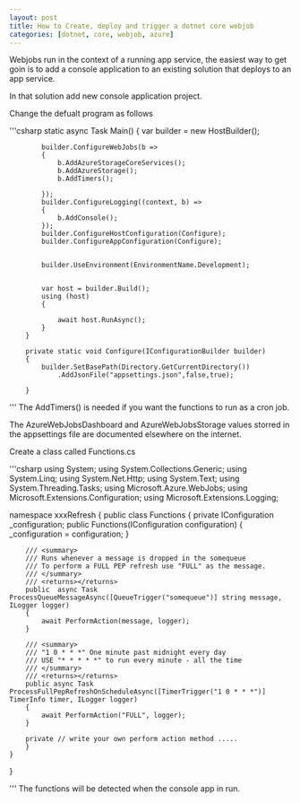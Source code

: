 ```yaml
---
layout: post
title: How to Create, deploy and trigger a dotnet core webjob
categories: [dotnet, core, webjob, azure]
---
```



Webjobs run in the context of a running app service, the easiest way to get goin is to add a 
console application to an existing solution that deploys to an app service.

In that solution add new console application project.

Change the defualt program as follows

'''csharp
        static async Task Main()
        {
            var builder = new HostBuilder();

            builder.ConfigureWebJobs(b =>
            {
                b.AddAzureStorageCoreServices();
                b.AddAzureStorage();
                b.AddTimers();

            });
            builder.ConfigureLogging((context, b) =>
            {
                b.AddConsole();
            });
            builder.ConfigureHostConfiguration(Configure);
            builder.ConfigureAppConfiguration(Configure);


            builder.UseEnvironment(EnvironmentName.Development);


            var host = builder.Build();
            using (host)
            {
                
                await host.RunAsync();
            }
        }

        private static void Configure(IConfigurationBuilder builder)
        {
            builder.SetBasePath(Directory.GetCurrentDirectory())
                .AddJsonFile("appsettings.json",false,true);

        }

'''
The AddTimers() is needed if you want the functions to run as a cron job.


The AzureWebJobsDashboard and AzureWebJobsStorage values storred in the appsettings file are documented elsewhere on the internet.

Create a class called Functions.cs

'''csharp
using System;
using System.Collections.Generic;
using System.Linq;
using System.Net.Http;
using System.Text;
using System.Threading.Tasks;
using Microsoft.Azure.WebJobs;
using Microsoft.Extensions.Configuration;
using Microsoft.Extensions.Logging;

namespace xxxRefresh
{
    public  class Functions
    {
        private IConfiguration _configuration;
        public Functions(IConfiguration configuration)
        {
            _configuration = configuration;
        }

        /// <summary>
        /// Runs whenever a message is dropped in the somequeue
        /// To perform a FULL PEP refresh use "FULL" as the message.
        /// </summary>
        /// <returns></returns>
        public  async Task ProcessQueueMessageAsync([QueueTrigger("somequeue")] string message, ILogger logger)
        {
            await PerformAction(message, logger);
        }

        /// <summary>
        /// "1 0 * * *" One minute past midnight every day
        /// USE "* * * * *" to run every minute - all the time
        /// </summary>
        /// <returns></returns>
        public async Task ProcessFullPepRefreshOnScheduleAsync([TimerTrigger("1 0 * * *")] TimerInfo timer, ILogger logger)
        {
            await PerformAction("FULL", logger);
        }

        private // write your own perform action method .....
        }
    }
}

'''
The functions will be detected when the console app in run.




